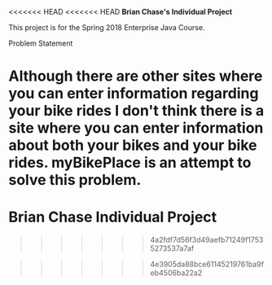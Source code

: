 <<<<<<< HEAD
<<<<<<< HEAD
**Brian Chase's Individual Project**

This project is for the Spring 2018 Enterprise Java Course.

Problem Statement

Although there are other sites where you can enter information regarding your bike rides I don't think there is a site where you can enter information about both your bikes and your bike rides.  myBikePlace is an attempt to solve this problem.
=======
Brian Chase Individual Project
=======
>>>>>>> 4a2fdf7d56f3d49aefb71249f17535273537a7af




>>>>>>> 4e3905da88bce61145219761ba9feb4506ba22a2
